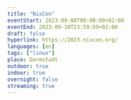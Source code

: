 ```yaml
---
title: "NixCon"
eventStart: 2023-09-08T00:00:00+02:00
eventEnd: 2023-09-10T23:59:59+02:00
draft: false
hyperlink: https://2023.nixcon.org/
languages: [en]
tags: ["linux"]
place: Darmstadt
outdoor: true
indoor: true
overnight: false
streaming: true
---
```


